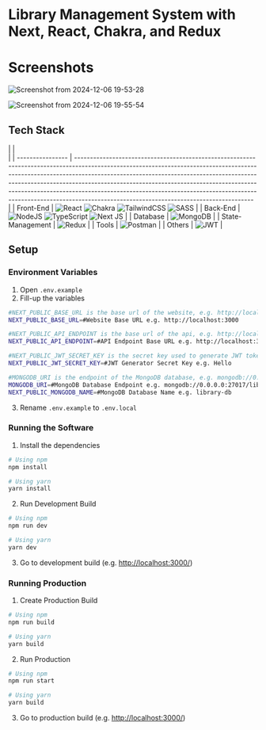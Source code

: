 # Library Management System with Next, React, Chakra, and Redux

# Screenshots

![Screenshot from 2024-12-06 19-53-28](https://github.com/user-attachments/assets/8af7b912-3857-4700-abd0-83239153b54c)

![Screenshot from 2024-12-06 19-55-54](https://github.com/user-attachments/assets/f89f3c68-352a-4509-8eb0-ebddc2084d4a)










## Tech Stack

|                  |                                                                                      
                                                                                                                                                                                                                                                                                                                                                                          |
| ---------------- | -------------------------------------------------------------------------------------------------------------------------------------------------------------------------------------------------------------------------------------------------------------------------------------------------------------------------------------------------------------------------------------------------------------------------------------------------------------- |
| Front-End        | ![React](https://img.shields.io/badge/react-%2320232a.svg?style=for-the-badge&logo=react&logoColor=%2361DAFB) ![Chakra](https://img.shields.io/badge/chakra-%234ED1C5.svg?style=for-the-badge&logo=chakraui&logoColor=white) ![TailwindCSS](https://img.shields.io/badge/tailwindcss-%2338B2AC.svg?style=for-the-badge&logo=tailwind-css&logoColor=white) ![SASS](https://img.shields.io/badge/SASS-hotpink.svg?style=for-the-badge&logo=SASS&logoColor=white) |
| Back-End         | ![NodeJS](https://img.shields.io/badge/node.js-6DA55F?style=for-the-badge&logo=node.js&logoColor=white) ![TypeScript](https://img.shields.io/badge/typescript-%23007ACC.svg?style=for-the-badge&logo=typescript&logoColor=white) ![Next JS](https://img.shields.io/badge/Next-black?style=for-the-badge&logo=next.js&logoColor=white)                                                                                                                          |
| Database         | ![MongoDB](https://img.shields.io/badge/MongoDB-%234ea94b.svg?style=for-the-badge&logo=mongodb&logoColor=white)                                                                                                                                                                                                                                                                                                                                                |
| State-Management | ![Redux](https://img.shields.io/badge/redux-%23593d88.svg?style=for-the-badge&logo=redux&logoColor=white)                                                                                                                                                                                                                                                                                                                                                      |
| Tools            | ![Postman](https://img.shields.io/badge/Postman-FF6C37?style=for-the-badge&logo=postman&logoColor=white)                                                                                                                                                                                                                                                                                                                                                       |
| Others           | ![JWT](https://img.shields.io/badge/JWT-black?style=for-the-badge&logo=JSON%20web%20tokens)                                                                                                                                                                                                                                                                                                                                                                    |

## Setup

### Environment Variables

1. Open `.env.example`
2. Fill-up the variables

```bash
#NEXT_PUBLIC_BASE_URL is the base url of the website, e.g. http://localhost:3000
NEXT_PUBLIC_BASE_URL=#Website Base URL e.g. http://localhost:3000

#NEXT_PUBLIC_API_ENDPOINT is the base url of the api, e.g. http://localhost:3000/api
NEXT_PUBLIC_API_ENDPOINT=#API Endpoint Base URL e.g. http://localhost:3000/api

#NEXT_PUBLIC_JWT_SECRET_KEY is the secret key used to generate JWT tokens, e.g. Hello
NEXT_PUBLIC_JWT_SECRET_KEY=#JWT Generator Secret Key e.g. Hello

#MONGODB_URI is the endpoint of the MongoDB database, e.g. mongodb://0.0.0.0:27017/library-db
MONGODB_URI=#MongoDB Database Endpoint e.g. mongodb://0.0.0.0:27017/library-db
NEXT_PUBLIC_MONGODB_NAME=#MongoDB Database Name e.g. library-db
```

3. Rename `.env.example` to `.env.local`

### Running the Software

1. Install the dependencies

```bash
# Using npm
npm install

# Using yarn
yarn install
```

2. Run Development Build

```bash
# Using npm
npm run dev

# Using yarn
yarn dev
```

3. Go to development build (e.g. [http://localhost:3000/](http://localhost:3000))

### Running Production

1. Create Production Build

```bash
# Using npm
npm run build

# Using yarn
yarn build
```

2. Run Production

```bash
# Using npm
npm run start

# Using yarn
yarn build
```

3. Go to production build (e.g. [http://localhost:3000/](http://localhost:3000))
